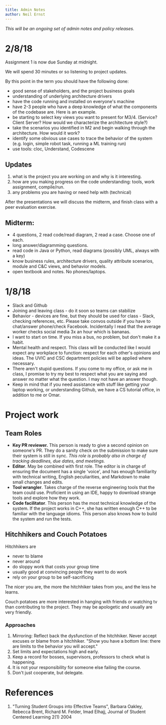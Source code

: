 ```yaml
---
title: Admin Notes
author: Neil Ernst
---
```


*This will be an ongoing set of admin notes and policy releases.*

# 2/8/18

Assignment 1 is now due Sunday at midnight.

We will spend 30 minutes or so listening to project updates.

By this point in the term you should have the following done:

- good sense of stakeholders, and the project business goals
- understanding of underlying architecture drivers
- have the code running and installed on everyone's machine
- have 2-3 people who have a deep knowledge of what the components of the codebase are. Here is an example.
- be starting to select key views you want to present for M3/4. (Service? Client Server? How would we characterize the architecture style?)
- take the scenarios you identified in M2 and begin walking through the architecture. How would it work? 
- identify some obvious use cases to trace the behavior of the system (e.g. login, simple robot task, running a ML training run)
- use tools: cloc, Understand, Codescene

## Updates
1. what is the project you are working on and why is it interesting.
2. how are you making progress on the code understanding: tools, work assignment, compile/run. 
3. any problems you are having or need help with (technical)

After the presentations we will discuss the midterm, and finish class with a peer evaluation exercise.

## Midterm:
- 4 questions, 2 read code/read diagram, 2 read a case. Choose one of each.
- long answer/diagramming questions.
- read code in Java or Python, read diagrams (possibly UML, always with a key)
- know business rules, architecture drivers, quality attribute scenarios, module and C&C views, and behavior models.
- open textbook and notes. No phones/laptops.

# 1/8/18
- Slack and Github
- Joining and leaving class - do it soon so teams can stabilize
- Behavior - devices are fine, but they should be used for class - Slack, checking references, etc. Please take convos outside if you have to chat/answer phone/check Facebook. Incidentally I read that the average worker checks social media 3x an hour which is bananas. 
- I want to start on time. If you miss a bus, no problem, but don't make it a habit.
- Mental health and respect. This class will be conducted like I would expect any workplace to function: respect for each other's opinions and ideas. The UVIC and CSC department policies will be applied where necessary.
- There aren't stupid questions. If you come to my office, or ask me in class, I promise to try my best to respect what you are saying and answer no matter what the question. I may not have an answer though.
- Keep in mind that if you need assistance with stuff like getting your laptop working, or understanding Github, we have a CS tutorial office, in addition to me or Omar.

# Project work

## Team Roles

- **Key PR reviewer.** This person is ready to give a second opinion on someone's PR. They do a sanity check on the submission to make sure their system is still in sync. *This role is probably also in charge of tracking deadlines, due dates, and meetings.*
- **Editor**. May be combined with first role. The editor is in charge of ensuring the document has a single 'voice', and has enough familiarity with technical writing, English peculiarities, and Markdown to make small changes and edits.
- **Tool wrangler**. Takes charge of the reverse engineering tools that the team could use. Proficient in using an IDE, happy to download strange tools and explore how they work.
- **Code facilitator**. This person has the most technical knowledge of the system. If the project works in C++, she has written enough C++ to be familiar with the language idioms. This person also knows how to build the system and run the tests. 

## Hitchhikers and Couch Potatoes

Hitchhikers are 

* never to blame
* never around
* do sloppy work that costs your group time
* usually good at convincing people they want to do work
* rely on your group to be self-sacrificing

The nicer you are, the more the hitchhiker takes from you, and the less he learns.

Couch potatoes are more interested in hanging with friends or watching tv than contributing to the project. They may be apologetic and usually are very friendly.

### Approaches
1. Mirroring: Reflect back the dysfunction of the hitchhiker. Never accept excuses or blame from a hitchhiker. "Show you have a bottom line: there are limits to the behavior you will accept."
2. Set limits and expectations high and early.
3. Keep a record for bosses, supervisors, professors to check what is happening. 
4. It is not your responsibility for someone else failing the course.
5. Don't just cooperate, but delegate. 

# References
1. "Turning Student Groups into Effective Teams", Barbara Oakley, Rebecca Brent, Richard M. Felder, Imad Elhajj, Journal of Student Centered Learning 2(1) 2004

